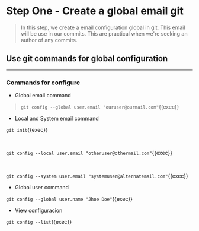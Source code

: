 # Step One - Create a global email git

>In this step, we create a email configuration global in git.
>This email will be use in our commits.
>This are practical when we're seeking an author of any commits.  

## Use git commands for global configuration

---

### Commands for configure

* Global email command

> ` git config --global user.email "ouruser@ourmail.com" `{{exec}}

* Local and System email command

` git init `{{exec}}

<br>

` git config --local user.email "otheruser@othermail.com" `{{exec}}

<br>

` git config --system user.email "systemuser@alternatemail.com" `{{exec}}

* Global user command

` git config --global user.name "Jhoe Doe" `{{exec}}

* View configuracion

` git config --list `{{exec}}
